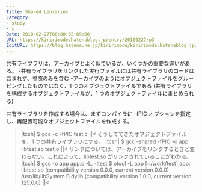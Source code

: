 ```yaml
---
Title: Shared Libraries
Category:
- study
- c
Date: 2010-02-27T00:00:02+09:00
URL: https://kiririmode.hatenablog.jp/entry/20100227/p3
EditURL: https://blog.hatena.ne.jp/kiririmode/kiririmode.hatenablog.jp/atom/entry/8454420450078212138
---
```



共有ライブラリは、アーカイブとよく似ているが、いくつかの重要な違いがある。
-共有ライブラリをリンクした実行ファイルには共有ライブラリのコードは含まれず、参照のみを含む
-アーカイブのようにオブジェクトファイルをグルーピングしたものではなく、1 つのオブジェクトファイルである (共有ライブラリを構成するオブジェクトファイルが、1 つのオブジェクトファイルにまとめられる)

共有ライブラリを作成する場合は、まずコンパイラに -fPIC オプションを指定し、再配置可能なオブジェクトファイルを作成する。
>|tcsh|
$ gcc -c -fPIC test.c
||<
そうしてできたオブジェクトファイルを、1 つの共有ライブラリにする。
>|tcsh|
$ gcc -shared -fPIC -o app libtest.so test.o
||<
リンクについては、アーカイブをリンクするときと変わらない。これによって、libtest.so がリンクされていることがわかる。
>|tcsh|
$ gcc -o app app.o -L. -ltest
$ otool -L app                                                                                                                             [~/work/test]
app:
        libtest.so (compatibility version 0.0.0, current version 0.0.0)
        /usr/lib/libSystem.B.dylib (compatibility version 1.0.0, current version 125.0.0)
||<
